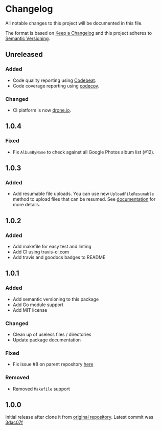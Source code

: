 # Changelog
All notable changes to this project will be documented in this file.

The format is based on [Keep a Changelog](https://keepachangelog.com/) and this project adheres to [Semantic Versioning](https://semver.org/).

## Unreleased
### Added
- Code quality reporting using [Codebeat](https://codebeat.co/projects/github-com-gphotosuploader-google-photos-api-client-go-master).
- Code coverage reporting using [codecov](https://codecov.io/gh/gphotosuploader/google-photos-api-client-go).

### Changed
- CI platform is now [drone.io](https://drone.io).

## 1.0.4
### Fixed
- Fix `AlbumByName` to check against all Google Photos album list (#12).

## 1.0.3
### Added
- Add resumable file uploads. You can use new `UploadFileResumable` method to upload files that can be resumed. See [documentation](https://godoc.org/github.com/gphotosuploader/google-photos-api-client-go/lib-gphotos) for more details.

## 1.0.2
### Added
- Add makefile for easy test and linting
- Add CI using travis-ci.com
- Add travis and goodocs badges to README

## 1.0.1
### Added
- Add semantic versioning to this package
- Add Go module support
- Add MIT license

### Changed
- Clean up of useless files / directories
- Update package documentation

### Fixed
- Fix issue #8 on parent repository [here](https://github.com/nmrshll/google-photos-api-client-go/issues/8)

### Removed
- Removed `Makefile` support

## 1.0.0
Initial release after clone it from [original repository](https://github.com/nmrshll/google-photos-api-client-go). Latest commit was [3dac07f](https://github.com/nmrshll/google-photos-api-client-go/commit/3dac07f1b07f249ac4a9805b9d60afe0f68c34b2)

